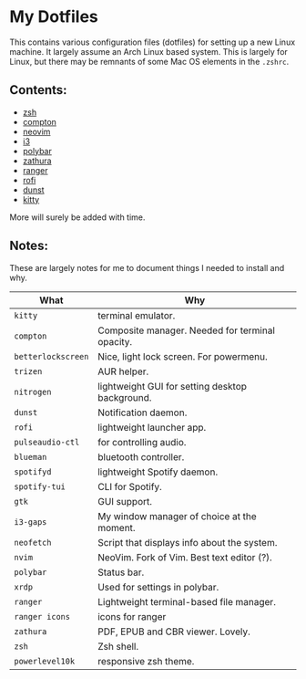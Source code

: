 # My Dotfiles

This contains various configuration files (dotfiles) for setting up a new Linux machine.
It largely assume an Arch Linux based system.
This is largely for Linux, but there may be remnants of some Mac OS elements in the `.zshrc`.

## Contents:

- [zsh](.zshrc)
- [compton](.compton.conf)
- [neovim](config/nvim/init.vim)
- [i3](config/i3/config)
- [polybar](config/polybar/config)
- [zathura](config/zathura)
- [ranger](config/ranger)
- [rofi](config/rofi)
- [dunst](config/dunst)
- [kitty](config/kitty)

More will surely be added with time.

## Notes:

These are largely notes for me to document things I needed to install and why.

What | Why
------------ | -------------
`kitty` | terminal emulator.
`compton` | Composite manager. Needed for terminal opacity.
`betterlockscreen` | Nice, light lock screen. For powermenu.
`trizen` | AUR helper.
`nitrogen` | lightweight GUI for setting desktop background.
`dunst`  | Notification daemon.
`rofi` | lightweight launcher app.
`pulseaudio-ctl` | for controlling audio.
`blueman` | bluetooth controller.
`spotifyd` | lightweight Spotify daemon.
`spotify-tui` | CLI for Spotify.
`gtk` | GUI support.
`i3-gaps` | My window manager of choice at the moment. 
`neofetch` | Script that displays info about the system.
`nvim` | NeoVim. Fork of Vim. Best text editor (?).
`polybar` | Status bar.
`xrdp` | Used for settings in polybar.
`ranger` | Lightweight terminal-based file manager.
`ranger icons` | icons for ranger
`zathura` | PDF, EPUB and CBR viewer. Lovely.
`zsh` | Zsh shell.
`powerlevel10k` | responsive zsh theme.
